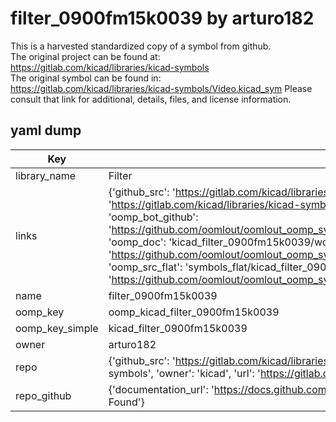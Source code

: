 # filter_0900fm15k0039 by arturo182  
This is a harvested standardized copy of a symbol from github.  
The original project can be found at:  
https://gitlab.com/kicad/libraries/kicad-symbols  
The original symbol can be found in:
https://gitlab.com/kicad/libraries/kicad-symbols/Video.kicad_sym
Please consult that link for additional, details, files, and license information.  
## yaml dump  
| Key | Value |  
| --- | --- |  
| library_name | Filter |  
| links | {'github_src': 'https://gitlab.com/kicad/libraries/kicad-symbols/Video.kicad_sym', 'github_src_repo': 'https://gitlab.com/kicad/libraries/kicad-symbols', 'oomp_bot': 'kicad_filter_0900fm15k0039/working', 'oomp_bot_github': 'https://github.com/oomlout/oomlout_oomp_symbol_bot/tree/main/kicad_filter_0900fm15k0039/working', 'oomp_doc': 'kicad_filter_0900fm15k0039/working', 'oomp_doc_github': 'https://github.com/oomlout/oomlout_oomp_symbol_doc/tree/main/kicad_filter_0900fm15k0039/working', 'oomp_src_flat': 'symbols_flat/kicad_filter_0900fm15k0039/working', 'oomp_src_flat_github': 'https://github.com/oomlout/oomlout_oomp_symbol_src/tree/main/kicad_filter_0900fm15k0039/working'} |  
| name | filter_0900fm15k0039 |  
| oomp_key | oomp_kicad_filter_0900fm15k0039 |  
| oomp_key_simple | kicad_filter_0900fm15k0039 |  
| owner | arturo182 |  
| repo | {'github_src': 'https://gitlab.com/kicad/libraries/kicad-symbols/Video.kicad_sym', 'name': 'libraries/kicad-symbols', 'owner': 'kicad', 'url': 'https://gitlab.com/kicad/libraries/kicad-symbols'} |  
| repo_github | {'documentation_url': 'https://docs.github.com/rest/repos/repos#get-a-repository', 'message': 'Not Found'} |  

